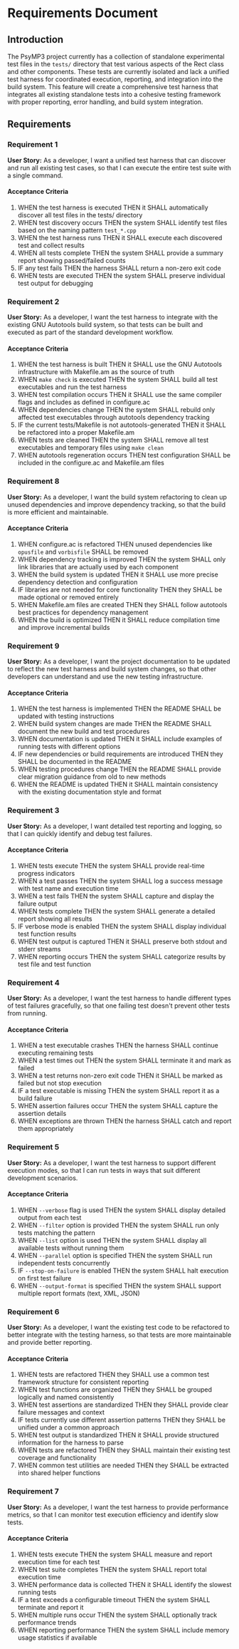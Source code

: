 # Requirements Document

## Introduction

The PsyMP3 project currently has a collection of standalone experimental test files in the `tests/` directory that test various aspects of the Rect class and other components. These tests are currently isolated and lack a unified test harness for coordinated execution, reporting, and integration into the build system. This feature will create a comprehensive test harness that integrates all existing standalone tests into a cohesive testing framework with proper reporting, error handling, and build system integration.

## Requirements

### Requirement 1

**User Story:** As a developer, I want a unified test harness that can discover and run all existing test cases, so that I can execute the entire test suite with a single command.

#### Acceptance Criteria

1. WHEN the test harness is executed THEN it SHALL automatically discover all test files in the tests/ directory
2. WHEN test discovery occurs THEN the system SHALL identify test files based on the naming pattern `test_*.cpp`
3. WHEN the test harness runs THEN it SHALL execute each discovered test and collect results
4. WHEN all tests complete THEN the system SHALL provide a summary report showing passed/failed counts
5. IF any test fails THEN the harness SHALL return a non-zero exit code
6. WHEN tests are executed THEN the system SHALL preserve individual test output for debugging

### Requirement 2

**User Story:** As a developer, I want the test harness to integrate with the existing GNU Autotools build system, so that tests can be built and executed as part of the standard development workflow.

#### Acceptance Criteria

1. WHEN the test harness is built THEN it SHALL use the GNU Autotools infrastructure with Makefile.am as the source of truth
2. WHEN `make check` is executed THEN the system SHALL build all test executables and run the test harness
3. WHEN test compilation occurs THEN it SHALL use the same compiler flags and includes as defined in configure.ac
4. WHEN dependencies change THEN the system SHALL rebuild only affected test executables through autotools dependency tracking
5. IF the current tests/Makefile is not autotools-generated THEN it SHALL be refactored into a proper Makefile.am
6. WHEN tests are cleaned THEN the system SHALL remove all test executables and temporary files using `make clean`
7. WHEN autotools regeneration occurs THEN test configuration SHALL be included in the configure.ac and Makefile.am files

### Requirement 8

**User Story:** As a developer, I want the build system refactoring to clean up unused dependencies and improve dependency tracking, so that the build is more efficient and maintainable.

#### Acceptance Criteria

1. WHEN configure.ac is refactored THEN unused dependencies like `opusfile` and `vorbisfile` SHALL be removed
2. WHEN dependency tracking is improved THEN the system SHALL only link libraries that are actually used by each component
3. WHEN the build system is updated THEN it SHALL use more precise dependency detection and configuration
4. IF libraries are not needed for core functionality THEN they SHALL be made optional or removed entirely
5. WHEN Makefile.am files are created THEN they SHALL follow autotools best practices for dependency management
6. WHEN the build is optimized THEN it SHALL reduce compilation time and improve incremental builds

### Requirement 9

**User Story:** As a developer, I want the project documentation to be updated to reflect the new test harness and build system changes, so that other developers can understand and use the new testing infrastructure.

#### Acceptance Criteria

1. WHEN the test harness is implemented THEN the README SHALL be updated with testing instructions
2. WHEN build system changes are made THEN the README SHALL document the new build and test procedures
3. WHEN documentation is updated THEN it SHALL include examples of running tests with different options
4. IF new dependencies or build requirements are introduced THEN they SHALL be documented in the README
5. WHEN testing procedures change THEN the README SHALL provide clear migration guidance from old to new methods
6. WHEN the README is updated THEN it SHALL maintain consistency with the existing documentation style and format

### Requirement 3

**User Story:** As a developer, I want detailed test reporting and logging, so that I can quickly identify and debug test failures.

#### Acceptance Criteria

1. WHEN tests execute THEN the system SHALL provide real-time progress indicators
2. WHEN a test passes THEN the system SHALL log a success message with test name and execution time
3. WHEN a test fails THEN the system SHALL capture and display the failure output
4. WHEN tests complete THEN the system SHALL generate a detailed report showing all results
5. IF verbose mode is enabled THEN the system SHALL display individual test function results
6. WHEN test output is captured THEN it SHALL preserve both stdout and stderr streams
7. WHEN reporting occurs THEN the system SHALL categorize results by test file and test function

### Requirement 4

**User Story:** As a developer, I want the test harness to handle different types of test failures gracefully, so that one failing test doesn't prevent other tests from running.

#### Acceptance Criteria

1. WHEN a test executable crashes THEN the harness SHALL continue executing remaining tests
2. WHEN a test times out THEN the system SHALL terminate it and mark as failed
3. WHEN a test returns non-zero exit code THEN it SHALL be marked as failed but not stop execution
4. IF a test executable is missing THEN the system SHALL report it as a build failure
5. WHEN assertion failures occur THEN the system SHALL capture the assertion details
6. WHEN exceptions are thrown THEN the harness SHALL catch and report them appropriately

### Requirement 5

**User Story:** As a developer, I want the test harness to support different execution modes, so that I can run tests in ways that suit different development scenarios.

#### Acceptance Criteria

1. WHEN `--verbose` flag is used THEN the system SHALL display detailed output from each test
2. WHEN `--filter` option is provided THEN the system SHALL run only tests matching the pattern
3. WHEN `--list` option is used THEN the system SHALL display all available tests without running them
4. WHEN `--parallel` option is specified THEN the system SHALL run independent tests concurrently
5. IF `--stop-on-failure` is enabled THEN the system SHALL halt execution on first test failure
6. WHEN `--output-format` is specified THEN the system SHALL support multiple report formats (text, XML, JSON)

### Requirement 6

**User Story:** As a developer, I want the existing test code to be refactored to better integrate with the testing harness, so that tests are more maintainable and provide better reporting.

#### Acceptance Criteria

1. WHEN tests are refactored THEN they SHALL use a common test framework structure for consistent reporting
2. WHEN test functions are organized THEN they SHALL be grouped logically and named consistently
3. WHEN test assertions are standardized THEN they SHALL provide clear failure messages and context
4. IF tests currently use different assertion patterns THEN they SHALL be unified under a common approach
5. WHEN test output is standardized THEN it SHALL provide structured information for the harness to parse
6. WHEN tests are refactored THEN they SHALL maintain their existing test coverage and functionality
7. WHEN common test utilities are needed THEN they SHALL be extracted into shared helper functions

### Requirement 7

**User Story:** As a developer, I want the test harness to provide performance metrics, so that I can monitor test execution efficiency and identify slow tests.

#### Acceptance Criteria

1. WHEN tests execute THEN the system SHALL measure and report execution time for each test
2. WHEN test suite completes THEN the system SHALL report total execution time
3. WHEN performance data is collected THEN it SHALL identify the slowest running tests
4. IF a test exceeds a configurable timeout THEN the system SHALL terminate and report it
5. WHEN multiple runs occur THEN the system SHALL optionally track performance trends
6. WHEN reporting performance THEN the system SHALL include memory usage statistics if available